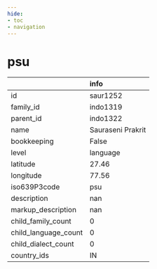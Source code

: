 ```yaml
---
hide:
- toc
- navigation
---
```

# psu
|                      | info              |
|:---------------------|:------------------|
| id                   | saur1252          |
| family_id            | indo1319          |
| parent_id            | indo1322          |
| name                 | Sauraseni Prakrit |
| bookkeeping          | False             |
| level                | language          |
| latitude             | 27.46             |
| longitude            | 77.56             |
| iso639P3code         | psu               |
| description          | nan               |
| markup_description   | nan               |
| child_family_count   | 0                 |
| child_language_count | 0                 |
| child_dialect_count  | 0                 |
| country_ids          | IN                |